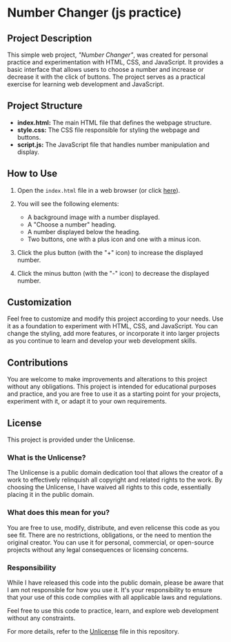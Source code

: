 # Number Changer (js practice)

## Project Description

This simple web project, *"Number Changer"*, was created for personal practice and experimentation with HTML, CSS, and JavaScript. It provides a basic interface that allows users to choose a number and increase or decrease it with the click of buttons. The project serves as a practical exercise for learning web development and JavaScript.

## Project Structure

- **index.html:** The main HTML file that defines the webpage structure.
- **style.css:** The CSS file responsible for styling the webpage and buttons.
- **script.js:** The JavaScript file that handles number manipulation and display.

## How to Use

1. Open the `index.html` file in a web browser (or click [here](https://sarafreitas02.github.io/NumberChanger.js-practice/)).

2. You will see the following elements:
   - A background image with a number displayed.
   - A "Choose a number" heading.
   - A number displayed below the heading.
   - Two buttons, one with a plus icon and one with a minus icon.

3. Click the plus button (with the "+" icon) to increase the displayed number.
4. Click the minus button (with the "-" icon) to decrease the displayed number.

## Customization

Feel free to customize and modify this project according to your needs. Use it as a foundation to experiment with HTML, CSS, and JavaScript. You can change the styling, add more features, or incorporate it into larger projects as you continue to learn and develop your web development skills.

## Contributions

You are welcome to make improvements and alterations to this project without any obligations. This project is intended for educational purposes and practice, and you are free to use it as a starting point for your projects, experiment with it, or adapt it to your own requirements.

## License

This project is provided under the Unlicense.

### What is the Unlicense?

The Unlicense is a public domain dedication tool that allows the creator of a work to effectively relinquish all copyright and related rights to the work. By choosing the Unlicense, I have waived all rights to this code, essentially placing it in the public domain.

### What does this mean for you?

You are free to use, modify, distribute, and even relicense this code as you see fit. There are no restrictions, obligations, or the need to mention the original creator. You can use it for personal, commercial, or open-source projects without any legal consequences or licensing concerns.

### Responsibility

While I have released this code into the public domain, please be aware that I am not responsible for how you use it. It's your responsibility to ensure that your use of this code complies with all applicable laws and regulations.

Feel free to use this code to practice, learn, and explore web development without any constraints.

For more details, refer to the [Unlicense](https://github.com/SaraFreitas02/NumberChanger.js-practice/blob/main/LICENSE) file in this repository.
